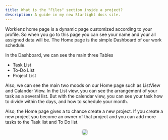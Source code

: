 ```yaml
---
title: What is the "Files" section inside a project?
description: A guide in my new Starlight docs site.
---
```


Worklenz home page is a dynamic page customized according to your profile. So when you go to this page you can see your name and your all assigned data will be. The Home page is the simple Dashboard of our work schedule.

In the Dashboard, we can see the main three Tables

- Task List
- To-Do List
- Project List

Also, we can see the main two moods on our Home page such as ListView and Calander View. In the List view, you can see the arrangement of your task as a several list. But with the calendar view, you can see your task how to divide within the days, and how to schedule your month.

Also, the Home page gives a to chance create a new project. If you create a new project you become an owner of that project and you can add more tasks to the Task list and To Do list.

<p align ="center">
<img src="/Home.png" style="border: 2px solid #D4d4d4; border-radius: 8px;  ">
</p>
